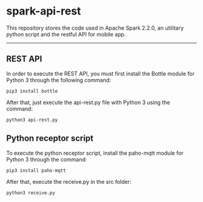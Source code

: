 # spark-api-rest
This repository stores the code used in Apache Spark 2.2.0, an utilitary python script and the restful API for mobile app.
***
## REST API
In order to execute the REST API, you must first install the Bottle module for Python 3 through the following command:

    pip3 install bottle
After that, just execute the api-rest.py file with Python 3 using the command:

    python3 api-rest.py
## Python receptor script
To execute the python receptor script, install the paho-mqtt module for Python 3 through the command:

    pip3 install paho-mqtt
After that, execute the receive.py in the src folder:

    python3 receive.py
